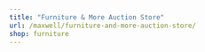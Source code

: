 ```yaml
---
title: "Furniture & More Auction Store"
url: /maxwell/furniture-and-more-auction-store/
shop: furniture
---
```


